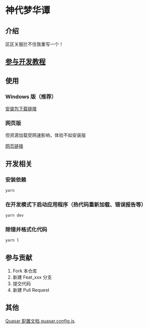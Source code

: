 # 神代梦华谭

## 介绍

区区关服拦不住我重写一个！

## [参与开发教程](参与开发教程.md)

## 使用

### Windows 版（推荐）

[安装包下载链接](https://sdmhtexe.star2000.work/latest.exe)

### 网页版

但资源加载受网速影响，体验不如安装版

[网页链接](https://sdmht.star2000.work/)

## 开发相关

### 安装依赖

```bash
yarn
```

### 在开发模式下启动应用程序（热代码重新加载、错误报告等）

```bash
yarn dev
```

### 除错并格式化代码

```bash
yarn l
```

## 参与贡献

1.  Fork 本仓库
2.  新建 Feat_xxx 分支
3.  提交代码
4.  新建 Pull Request

## 其他

[Quasar 配置文档 quasar.config.js](https://v2.quasar.dev/quasar-cli-webpack/quasar-config-js).
